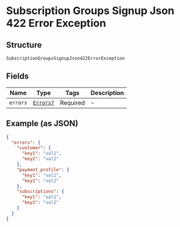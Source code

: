 
# Subscription Groups Signup Json 422 Error Exception

## Structure

`SubscriptionGroupsSignupJson422ErrorException`

## Fields

| Name | Type | Tags | Description |
|  --- | --- | --- | --- |
| `errors` | [`Errors7`](../../doc/models/errors-7.md) | Required | - |

## Example (as JSON)

```json
{
  "errors": {
    "customer": {
      "key1": "val1",
      "key2": "val2"
    },
    "payment_profile": {
      "key1": "val1",
      "key2": "val2"
    },
    "subscriptions": {
      "key1": "val1",
      "key2": "val2"
    }
  }
}
```

